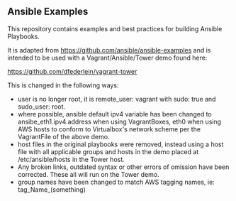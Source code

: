 
Ansible Examples
----------------

This repository contains examples and best practices for building Ansible Playbooks.

It is adapted from https://github.com/ansible/ansible-examples and is intended to be used with a Vagrant/Ansible/Tower demo found here:

https://github.com/dfederlein/vagrant-tower

This is changed in the following ways:

- user is no longer root, it is remote_user: vagrant with sudo: true and sudo_user: root.
- where possible, ansible default ipv4 variable has been changed to ansibe_eth1.ipv4.address when using VagrantBoxes, eth0 when using AWS hosts to conform to Virtualbox's network scheme per the VagrantFile of the above demo.
- host files in the original playbooks were removed, instead using a host file with all applicable groups and hosts in the demo placed at /etc/ansible/hosts in the Tower host.
- Any broken links, outdated syntax or other errors of omission have been corrected. These all will run on the Tower demo.
- group names have been changed to match AWS tagging names, ie: tag_Name_(something)